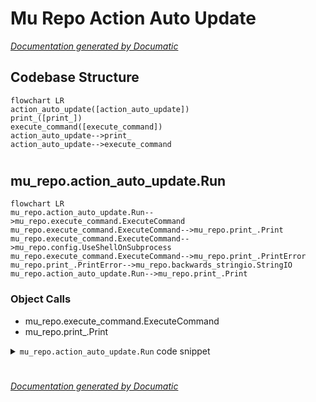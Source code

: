 # Mu Repo Action Auto Update

[_Documentation generated by Documatic_](https://www.documatic.com)

<!---Documatic-section-Codebase Structure-start--->
## Codebase Structure

<!---Documatic-block-system_architecture-start--->
```mermaid
flowchart LR
action_auto_update([action_auto_update])
print_([print_])
execute_command([execute_command])
action_auto_update-->print_
action_auto_update-->execute_command
```
<!---Documatic-block-system_architecture-end--->

# #
<!---Documatic-section-Codebase Structure-end--->

<!---Documatic-section-mu_repo.action_auto_update.Run-start--->
## mu_repo.action_auto_update.Run

<!---Documatic-section-Run-start--->
```mermaid
flowchart LR
mu_repo.action_auto_update.Run-->mu_repo.execute_command.ExecuteCommand
mu_repo.execute_command.ExecuteCommand-->mu_repo.print_.Print
mu_repo.execute_command.ExecuteCommand-->mu_repo.config.UseShellOnSubprocess
mu_repo.execute_command.ExecuteCommand-->mu_repo.print_.PrintError
mu_repo.print_.PrintError-->mu_repo.backwards_stringio.StringIO
mu_repo.action_auto_update.Run-->mu_repo.print_.Print
```

### Object Calls

* mu_repo.execute_command.ExecuteCommand
* mu_repo.print_.Print

<!---Documatic-block-mu_repo.action_auto_update.Run-start--->
<details>
	<summary><code>mu_repo.action_auto_update.Run</code> code snippet</summary>

```python
def Run(params):
    import mu_repo
    import os.path
    repo_dir = os.path.dirname(os.path.dirname(mu_repo.__file__))
    if not os.path.exists(os.path.join(repo_dir, '.git')):
        Print('Can only automatically update mu-repo if it was properly gotten from a git repository (if it was installed with pip, use ${START_COLOR}pip install mu-repo --upgrade${RESET_COLOR}).')
        return
    config = params.config
    git = config.git or 'git'
    ExecuteCommand([git, 'pull', '--rebase'], repo=repo_dir)
```
</details>
<!---Documatic-block-mu_repo.action_auto_update.Run-end--->
<!---Documatic-section-Run-end--->

# #
<!---Documatic-section-mu_repo.action_auto_update.Run-end--->

[_Documentation generated by Documatic_](https://www.documatic.com)